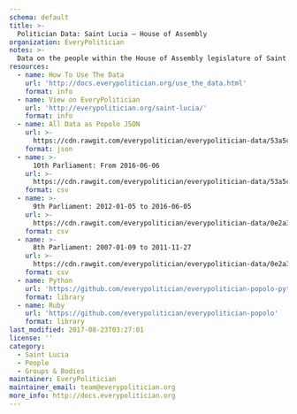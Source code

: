 ```yaml
---
schema: default
title: >-
  Politician Data: Saint Lucia — House of Assembly
organization: EveryPolitician
notes: >-
  Data on the people within the House of Assembly legislature of Saint Lucia.
resources:
  - name: How To Use The Data
    url: 'http://docs.everypolitician.org/use_the_data.html'
    format: info
  - name: View on EveryPolitician
    url: 'http://everypolitician.org/saint-lucia/'
    format: info
  - name: All Data as Popolo JSON
    url: >-
      https://cdn.rawgit.com/everypolitician/everypolitician-data/53a5c8e77f67ca8b3cef43a62b7410471e14694e/data/Saint_Lucia/Assembly/ep-popolo-v1.0.json
    format: json
  - name: >-
      10th Parliament: From 2016-06-06
    url: >-
      https://cdn.rawgit.com/everypolitician/everypolitician-data/53a5c8e77f67ca8b3cef43a62b7410471e14694e/data/Saint_Lucia/Assembly/term-10.csv
    format: csv
  - name: >-
      9th Parliament: 2012-01-05 to 2016-06-05
    url: >-
      https://cdn.rawgit.com/everypolitician/everypolitician-data/0e2a3210b5477b1d441cd98cf4e9283f20d8048d/data/Saint_Lucia/Assembly/term-9.csv
    format: csv
  - name: >-
      8th Parliament: 2007-01-09 to 2011-11-27
    url: >-
      https://cdn.rawgit.com/everypolitician/everypolitician-data/0e2a3210b5477b1d441cd98cf4e9283f20d8048d/data/Saint_Lucia/Assembly/term-8.csv
    format: csv
  - name: Python
    url: 'https://github.com/everypolitician/everypolitician-popolo-python'
    format: library
  - name: Ruby
    url: 'https://github.com/everypolitician/everypolitician-popolo'
    format: library
last_modified: 2017-08-23T03:27:01
license: ''
category:
  - Saint Lucia
  - People
  - Groups & Bodies
maintainer: EveryPolitician
maintainer_email: team@everypolitician.org
more_info: http://docs.everypolitician.org
---
```

